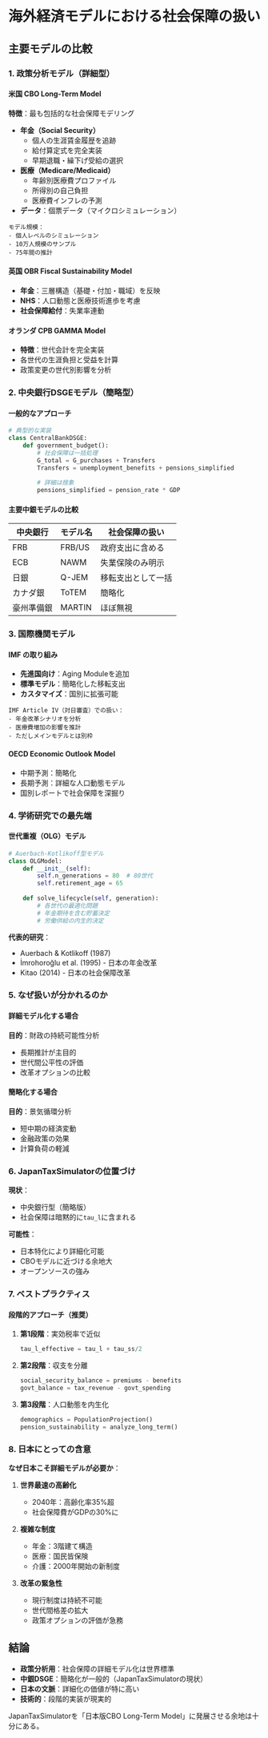 # 海外経済モデルにおける社会保障の扱い

## 主要モデルの比較

### 1. 政策分析モデル（詳細型）

#### 米国 CBO Long-Term Model
**特徴**：最も包括的な社会保障モデリング
- **年金（Social Security）**
  - 個人の生涯賃金履歴を追跡
  - 給付算定式を完全実装
  - 早期退職・繰下げ受給の選択
- **医療（Medicare/Medicaid）**
  - 年齢別医療費プロファイル
  - 所得別の自己負担
  - 医療費インフレの予測
- **データ**：個票データ（マイクロシミュレーション）

```
モデル規模：
- 個人レベルのシミュレーション
- 10万人規模のサンプル
- 75年間の推計
```

#### 英国 OBR Fiscal Sustainability Model
- **年金**：三層構造（基礎・付加・職域）を反映
- **NHS**：人口動態と医療技術進歩を考慮
- **社会保障給付**：失業率連動

#### オランダ CPB GAMMA Model
- **特徴**：世代会計を完全実装
- 各世代の生涯負担と受益を計算
- 政策変更の世代別影響を分析

### 2. 中央銀行DSGEモデル（簡略型）

#### 一般的なアプローチ

```python
# 典型的な実装
class CentralBankDSGE:
    def government_budget():
        # 社会保障は一括処理
        G_total = G_purchases + Transfers
        Transfers = unemployment_benefits + pensions_simplified
        
        # 詳細は捨象
        pensions_simplified = pension_rate * GDP
```

#### 主要中銀モデルの比較

| 中央銀行 | モデル名 | 社会保障の扱い |
|----------|----------|----------------|
| FRB | FRB/US | 政府支出に含める |
| ECB | NAWM | 失業保険のみ明示 |
| 日銀 | Q-JEM | 移転支出として一括 |
| カナダ銀 | ToTEM | 簡略化 |
| 豪州準備銀 | MARTIN | ほぼ無視 |

### 3. 国際機関モデル

#### IMF の取り組み
- **先進国向け**：Aging Moduleを追加
- **標準モデル**：簡略化した移転支出
- **カスタマイズ**：国別に拡張可能

```
IMF Article IV（対日審査）での扱い：
- 年金改革シナリオを分析
- 医療費増加の影響を推計
- ただしメインモデルとは別枠
```

#### OECD Economic Outlook Model
- 中期予測：簡略化
- 長期予測：詳細な人口動態モデル
- 国別レポートで社会保障を深掘り

### 4. 学術研究での最先端

#### 世代重複（OLG）モデル
```python
# Auerbach-Kotlikoff型モデル
class OLGModel:
    def __init__(self):
        self.n_generations = 80  # 80世代
        self.retirement_age = 65
        
    def solve_lifecycle(self, generation):
        # 各世代の最適化問題
        # 年金期待を含む貯蓄決定
        # 労働供給の内生的決定
```

**代表的研究**：
- Auerbach & Kotlikoff (1987)
- İmrohoroğlu et al. (1995) - 日本の年金改革
- Kitao (2014) - 日本の社会保障改革

### 5. なぜ扱いが分かれるのか

#### 詳細モデル化する場合
**目的**：財政の持続可能性分析
- 長期推計が主目的
- 世代間公平性の評価
- 改革オプションの比較

#### 簡略化する場合
**目的**：景気循環分析
- 短中期の経済変動
- 金融政策の効果
- 計算負荷の軽減

### 6. JapanTaxSimulatorの位置づけ

**現状**：
- 中央銀行型（簡略版）
- 社会保障は暗黙的に`tau_l`に含まれる

**可能性**：
- 日本特化により詳細化可能
- CBOモデルに近づける余地大
- オープンソースの強み

### 7. ベストプラクティス

#### 段階的アプローチ（推奨）

1. **第1段階**：実効税率で近似
   ```python
   tau_l_effective = tau_l + tau_ss/2
   ```

2. **第2段階**：収支を分離
   ```python
   social_security_balance = premiums - benefits
   govt_balance = tax_revenue - govt_spending
   ```

3. **第3段階**：人口動態を内生化
   ```python
   demographics = PopulationProjection()
   pension_sustainability = analyze_long_term()
   ```

### 8. 日本にとっての含意

**なぜ日本こそ詳細モデルが必要か**：

1. **世界最速の高齢化**
   - 2040年：高齢化率35%超
   - 社会保障費がGDPの30%に

2. **複雑な制度**
   - 年金：3階建て構造
   - 医療：国民皆保険
   - 介護：2000年開始の新制度

3. **改革の緊急性**
   - 現行制度は持続不可能
   - 世代間格差の拡大
   - 政策オプションの評価が急務

## 結論

- **政策分析用**：社会保障の詳細モデル化は世界標準
- **中銀DSGE**：簡略化が一般的（JapanTaxSimulatorの現状）
- **日本の文脈**：詳細化の価値が特に高い
- **技術的**：段階的実装が現実的

JapanTaxSimulatorを「日本版CBO Long-Term Model」に発展させる余地は十分にある。
